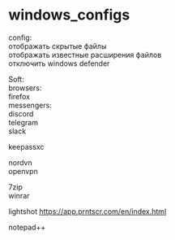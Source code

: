 # windows_configs 

config:  
отображать скрытые файлы  
отображать известные расширения файлов  
отключить windows defender  
  
Soft:  
browsers:  
firefox  
messengers:  
discord  
telegram  
slack  
  
keepassxc  
  
nordvn  
openvpn  
  
7zip  
winrar  
  
lightshot https://app.prntscr.com/en/index.html  
  
notepad++  
